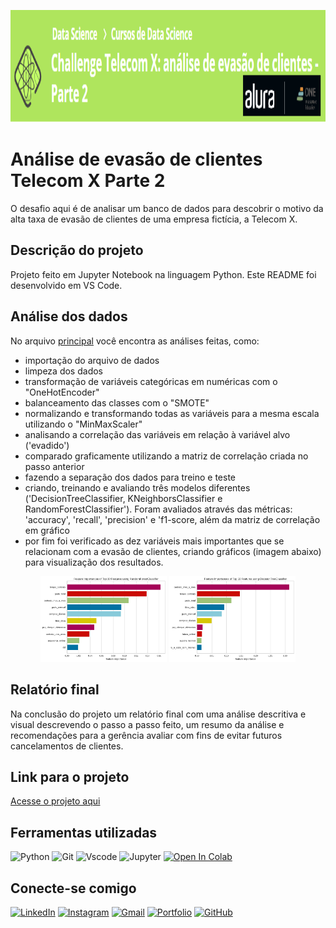<a href='https://github.com/domingosvanjo/desafio_telecom_x_parte2'><img width='100%' height="180px" src=".\img\titulo.png"></a>

# Análise de evasão de clientes Telecom X Parte 2
O desafio aqui é de analisar um banco de dados para descobrir o motivo da alta taxa de evasão de clientes de uma empresa fictícia, a Telecom X.

## Descrição do projeto
Projeto feito em Jupyter Notebook na linguagem Python. Este README foi desenvolvido em VS Code.

## Análise dos dados
No arquivo <a href=\TelecomX_parte2_BR.ipynb>principal</a> você encontra as análises feitas, como:
- importação do arquivo de dados
- limpeza dos dados
- transformação de variáveis categóricas em numéricas com o "OneHotEncoder"
- balanceamento das classes com o "SMOTE"
- normalizando e transformando todas as variáveis para a mesma escala utilizando o "MinMaxScaler"
- analisando a correlação das variáveis em relação à variável alvo ('evadido')
- comparado graficamente utilizando a matriz de correlação criada no passo anterior
- fazendo a separação dos dados para treino e teste
- criando, treinando e avaliando três modelos diferentes ('DecisionTreeClassifier, KNeighborsClassifier e RandomForestClassifier'). Foram avaliados através das métricas: 'accuracy', 'recall', 'precision' e 'f1-score, além da matriz de correlação em gráfico
- por fim foi verificado as dez variáveis mais importantes que se relacionam com a evasão de clientes, criando gráficos (imagem abaixo) para visualização dos resultados.
<p align='center'><img width='40%' height="60%" src=".\img\graf_rf.png"> <img width='40%' height="60%" src=".\img\graf_dt.png"></p>

## Relatório final
Na conclusão do projeto um relatório final com uma análise descritiva e visual descrevendo o passo a passo feito, um resumo da análise e recomendações para a gerência avaliar com fins de evitar futuros cancelamentos de clientes.

## Link para o projeto
<a href='https://github.com/domingosvanjo/desafio_telecom_x_parte2/blob/master//TelecomX_parte2_BR.ipynb'>Acesse o projeto aqui </a>

## Ferramentas utilizadas

![Python](https://img.shields.io/badge/Python-10000?style=for-the-badge&logo=python&logoColor=white) ![Git](https://img.shields.io/badge/GIT-100000?style=for-the-badge&logo=git&logoColor=yellow) 	![Vscode](https://img.shields.io/badge/Vscode-007ACC?style=for-the-badge&logo=visual-studio-code&logoColor=white) ![Jupyter](https://img.shields.io/badge/Jupyter-100000?style=for-the-badge&logo=jupyter&logoColor=white)  [![Open In Colab](https://colab.research.google.com/assets/colab-badge.svg)](https://colab.research.google.com/drive/1ICa2nh3mbflJCrJ4oKNUHWTZ9_vTJw8F?usp=sharing)

## Conecte-se comigo

[![LinkedIn](https://img.shields.io/badge/LinkedIn-0077B5?style=for-the-badge&logo=linkedin&logoColor=white)](https://www.linkedin.com/in/domingosvanjo/)  [![Instagram](https://img.shields.io/badge/-Instagram-FFF?style=for-the-badge&logo=instagram)](https://www.instagram.com/vanjodom/) [![Gmail](https://img.shields.io/badge/Gmail-333333?style=for-the-badge&logo=gmail&logoColor=red)](mailto:domingosvanjo@gmail.com) [![Portfolio](https://img.shields.io/badge/Portfolio-FF5722?style=for-the-badge&logo=todoist&logoColor=white)](https://domingosvanjo.github.io/portifolio/) [![GitHub](https://img.shields.io/badge/GitHub-100000?style=for-the-badge&logo=github&logoColor=white)](https://github.com/domingosvanjo)


